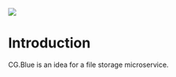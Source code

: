 <img src="~/images/codegator-334x158.png" />

# Introduction

CG.Blue is an idea for a file storage microservice. 






